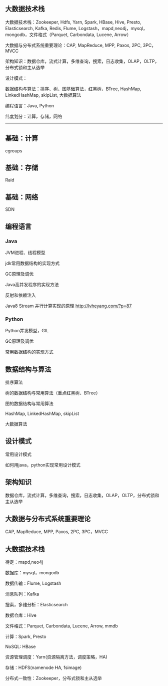 ## 大数据技术栈

大数据技术栈：Zookeeper, Hdfs, Yarn, Spark, HBase, Hive, Presto, Elasticsearch, Kafka, Redis, Flume, Logstash，mapd,neo4j，mysql，mongodb，文件格式（Parquet, Carbondata, Lucene, Arrow）

大数据与分布式系统重要理论：CAP, MapReduce, MPP, Paxos, 2PC, 3PC，MVCC

架构知识：数据仓库，流式计算，多维查询，搜索，日志收集，OLAP，OLTP，分布式锁和主从选举

设计模式：

数据结构与算法：排序、树、图基础算法，红黑树，BTree, HashMap, LinkedHashMap, skipList, 大数据算法

编程语言：Java, Python

纬度划分：计算，存储，网络

---

## 基础：计算

cgroups

## 基础：存储

Raid

## 基础：网络

SDN

## 编程语言

### Java

JVM进程、线程模型

jdk常用数据结构的实现方式

GC原理及调优

Java高并发程序的实现方法

反射和依赖注入

Java8 Stream 并行计算实现的原理
http://lvheyang.com/?p=87

### Python

Python并发模型，GIL

GC原理及调优

常用数据结构的实现方式

## 数据结构与算法

排序算法

树的数据结构与常用算法（重点红黑树、BTree）

图的数据结构与常用算法

HashMap, LinkedHashMap, skipList

大数据算法

## 设计模式

常用设计模式

如何用java，python实现常用设计模式

## 架构知识

数据仓库，流式计算，多维查询，搜索，日志收集，OLAP，OLTP，分布式锁和主从选举

## 大数据与分布式系统重要理论

CAP, MapReduce, MPP, Paxos, 2PC, 3PC，MVCC

## 大数据技术栈

待定：mapd,neo4j

数据库：mysql，mongodb

数据传输：Flume, Logstash

消息队列：Kafka

搜索，多维分析：Elasticsearch

数据仓库：Hive

文件格式：Parquet, Carbondata, Lucene, Arrow, mmdb

计算：Spark, Presto

NoSQL: HBase

资源管理调度：Yarn(资源隔离方法，调度策略，HA)

存储：HDFS(namenode HA, fsimage)

分布式一致性：Zookeeper，分布式锁和主从选举
